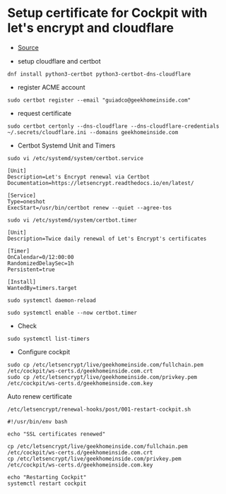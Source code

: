 # Setup certificate for Cockpit with let's encrypt and cloudflare

- [Source](https://ryan.lovelett.me/posts/letsencrypt-cockpit/)

- setup cloudflare and certbot

```
dnf install python3-certbot python3-certbot-dns-cloudflare
```

- register ACME account

```
sudo certbot register --email "guiadco@geekhomeinside.com"
```

- request certificate

```
sudo certbot certonly --dns-cloudflare --dns-cloudflare-credentials ~/.secrets/cloudflare.ini --domains geekhomeinside.com
```

- Certbot Systemd Unit and Timers

```
sudo vi /etc/systemd/system/certbot.service
```

```
[Unit]
Description=Let's Encrypt renewal via Certbot
Documentation=https://letsencrypt.readthedocs.io/en/latest/

[Service]
Type=oneshot
ExecStart=/usr/bin/certbot renew --quiet --agree-tos
```

```
sudo vi /etc/systemd/system/certbot.timer
```

```
[Unit]
Description=Twice daily renewal of Let's Encrypt's certificates

[Timer]
OnCalendar=0/12:00:00
RandomizedDelaySec=1h
Persistent=true

[Install]
WantedBy=timers.target
```

```
sudo systemctl daemon-reload
```

```
sudo systemctl enable --now certbot.timer
```

- Check

```
sudo systemctl list-timers
```

- Configure cockpit

```
sudo cp /etc/letsencrypt/live/geekhomeinside.com/fullchain.pem /etc/cockpit/ws-certs.d/geekhomeinside.com.crt
sudo cp /etc/letsencrypt/live/geekhomeinside.com/privkey.pem /etc/cockpit/ws-certs.d/geekhomeinside.com.key
```

Auto renew certificate

```
/etc/letsencrypt/renewal-hooks/post/001-restart-cockpit.sh
```


```
#!/usr/bin/env bash

echo "SSL certificates renewed"

cp /etc/letsencrypt/live/geekhomeinside.com/fullchain.pem /etc/cockpit/ws-certs.d/geekhomeinside.com.crt
cp /etc/letsencrypt/live/geekhomeinside.com/privkey.pem /etc/cockpit/ws-certs.d/geekhomeinside.com.key

echo "Restarting Cockpit"
systemctl restart cockpit
```

